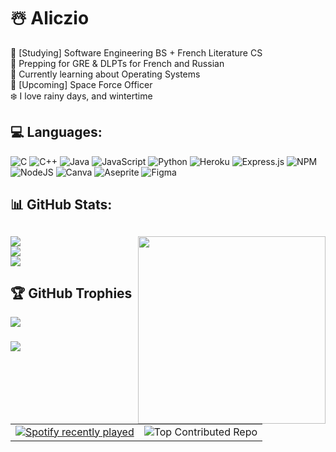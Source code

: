 # ☃️ Aliczio

🥶 [Studying] Software Engineering BS + French Literature CS<br>🦋 Prepping for GRE & DLPTs for French and Russian<br>🪼 Currently learning about Operating Systems<br>🌊 [Upcoming] Space Force Officer <br>❄️ I love rainy days, and wintertime<br>

## 💻 Languages:
![C](https://img.shields.io/badge/c-%2300599C.svg?style=for-the-badge&logo=c&logoColor=white) ![C++](https://img.shields.io/badge/c++-%2300599C.svg?style=for-the-badge&logo=c%2B%2B&logoColor=white) ![Java](https://img.shields.io/badge/java-%23ED8B00.svg?style=for-the-badge&logo=openjdk&logoColor=white) ![JavaScript](https://img.shields.io/badge/javascript-%23323330.svg?style=for-the-badge&logo=javascript&logoColor=%23F7DF1E) ![Python](https://img.shields.io/badge/python-3670A0?style=for-the-badge&logo=python&logoColor=ffdd54) ![Heroku](https://img.shields.io/badge/heroku-%23430098.svg?style=for-the-badge&logo=heroku&logoColor=white) ![Express.js](https://img.shields.io/badge/express.js-%23404d59.svg?style=for-the-badge&logo=express&logoColor=%2361DAFB) ![NPM](https://img.shields.io/badge/NPM-%23CB3837.svg?style=for-the-badge&logo=npm&logoColor=white) ![NodeJS](https://img.shields.io/badge/node.js-6DA55F?style=for-the-badge&logo=node.js&logoColor=white) ![Canva](https://img.shields.io/badge/Canva-%2300C4CC.svg?style=for-the-badge&logo=Canva&logoColor=white) ![Aseprite](https://img.shields.io/badge/Aseprite-FFFFFF?style=for-the-badge&logo=Aseprite&logoColor=#7D929E) ![Figma](https://img.shields.io/badge/figma-%23F24E1E.svg?style=for-the-badge&logo=figma&logoColor=white)

## 📊 GitHub Stats:
## <img align="right" height="300" src="https://i.pinimg.com/originals/8b/2e/54/8b2e54c4dee78cfa03a3da916a2f14e9.jpg"  />
![](https://github-readme-stats.vercel.app/api?username=rukitoyordan&theme=tokyonight&hide_border=false&include_all_commits=true&count_private=false)<br/>
![](https://github-readme-streak-stats.herokuapp.com/?user=rukitoyordan&theme=tokyonight&hide_border=false)<br/>
![](https://github-readme-stats.vercel.app/api/top-langs/?username=rukitoyordan&theme=tokyonight&hide_border=false&include_all_commits=true&count_private=false&layout=compact)

## 🏆 GitHub Trophies
![](https://github-profile-trophy.vercel.app/?username=rukitoyordan&theme=tokyonight&no-frame=true&no-bg=false&margin-w=4)

###
![](https://quotes-github-readme.vercel.app/api?type=horizontal&theme=tokyonight)

###
<table>
  <tr>
    <td>
      <a href="https://open.spotify.com/user/b4w4xn0zemf2yyhxuzb6rya7n">
        <img src="https://spotify-recently-played-readme.vercel.app/api?user=b4w4xn0zemf2yyhxuzb6rya7n&count=5&unique=false" alt="Spotify recently played" />
      </a>
    </td>
    <td>
      <img src="https://github-contributor-stats.vercel.app/api?username=rukitoyordan&limit=5&theme=tokyonight&combine_all_yearly_contributions=true" alt="Top Contributed Repo" />
    </td>
  </tr>
</table>
